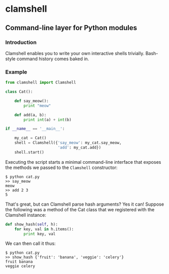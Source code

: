 clamshell
=======

Command-line layer for Python modules
---------------------------------------

### Introduction

Clamshell enables you to write your own interactive shells trivially. Bash-style command history comes baked in.

### Example


```python
from clamshell import Clamshell

class Cat():

    def say_meow():
        print "meow"

    def add(a, b):
        print int(a) + int(b)

if __name__ == '__main__':

    my_cat = Cat()
    shell = Clamshell({'say_meow': my_cat.say_meow,
                       'add': my_cat.add})
    shell.start()
```

Executing the script starts a minimal command-line interface that exposes the methods we passed to the `Clamshell` constructor:

    $ python cat.py
    >> say_meow
    meow
    >> add 2 3
    5

That's great, but can Clamshell parse hash arguments? Yes it can! Suppose the following was a method of the Cat class that we registered with the Clamshell instance:

```python
def show_hash(self, h):
    for key, val in h.items():
        print key, val
```

We can then call it thus:

    $ python cat.py
    >> show_hash {'fruit': 'banana', 'veggie': 'celery'}
    fruit banana
    veggie celery
